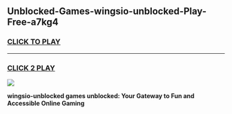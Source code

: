 
## Unblocked-Games-wingsio-unblocked-Play-Free-a7kg4
<h3>
<a href="https://premium76.site?title=wingsio-unblocked&ref=23A">CLICK TO PLAY</a></h3>
<hr>

<h3>
<a href="https://premium76.site?title=wingsio-unblocked&ref=23A">CLICK 2 PLAY</a>
  
</h3>

<a href="https://premium76.site?title=wingsio-unblocked&ref=23A"><img src="https://clearcache.store/games.png"></a>


**wingsio-unblocked games unblocked: Your Gateway to Fun and Accessible Online Gaming**

